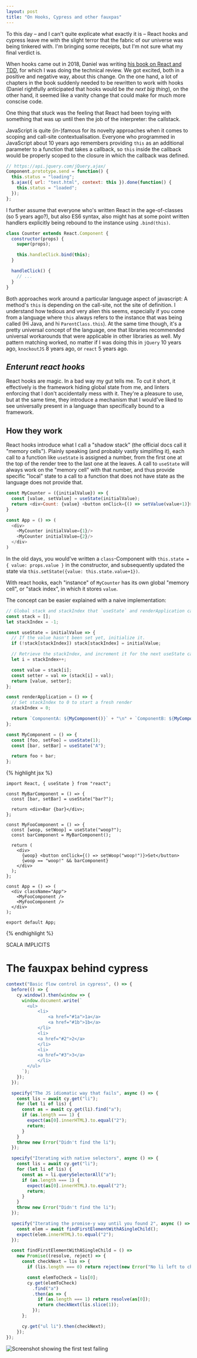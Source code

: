 ```yaml
---
layout: post
title: "On Hooks, Cypress and other fauxpas"
---
```


To this day – and I can't quite explicate what exactly it is – React hooks and cypress leave me with the slight terror that the fabric of our universe was being tinkered with. I'm bringing some receipts, but I'm not sure what my final verdict is.

When hooks came out in 2018, Daniel was writing [his book on React and TDD](https://www.packtpub.com/eu/web-development/mastering-react-test-driven-development), for which I was doing the technical review. We got excited, both in a positive and negative way, about this change. On the one hand, a lot of chapters in the book suddenly needed to be rewritten to work with hooks (Daniel rightfully anticipated that hooks would be _the next big thing_), on the other hand, it seemed like a vanity change that could make for much more conscise code.

One thing that stuck was the feeling that React had been toying with something that was up until then the job of the interpreter: the callstack.

JavaScript is quite (in-)famous for its novelty approaches when it comes to scoping and call-site contextualisation. Everyone who programmed in JavaScript about 10 years ago remembers providing `this` as an additional parameter to a function that takes a callback, so `this` inside the callback would be properly scoped to the closure in which the callback was defined.

```js
// https://api.jquery.com/jQuery.ajax/
Component.prototype.send = function() {
  this.status = "loading";
  $.ajax({ url: "test.html", context: this }).done(function() {
    this.status = "loaded";
  });
};
```

I further assume that everyone who's written React in the age-of-classes (so 5 years ago?), but also ES6 syntax, also might has at some point written handlers explicitly being rebound to the instance using `.bind(this)`.

```js
class Counter extends React.Component {
  constructor(props) {
    super(props);

    this.handleClick.bind(this);
  }

  handleClick() {
    // ...
  }
}
```

Both approaches work around a particular language aspect of javascript: A method's `this` is depending on the call-site, not the site of definition. I understand how tedious and very alien this seems, especially if you come from a language where `this` always refers to the instance that was being called (Hi Java, and hi `ParentClass.this`). At the same time though, it's a pretty universal concept of the language, one that libraries recommended universal workarounds that were applicable in other libraries as well. My pattern matching worked, no matter if I was doing this in `jQuery` 10 years ago, `knockoutJS` 8 years ago, or `react` 5 years ago.

## *Enterunt react hooks*

React hooks are magic. In a bad way my gut tells me. To cut it short, it effectively is the framework hiding global state from me, and linters enforcing that I don't accidentally mess with it. They're a pleasure to use, but at the same time, they introduce a mechanism that I would've liked to see universally present in a language than specifically bound to a framework.

## How they work

React hooks introduce what I call a "shadow stack" (the official docs call it "memory cells"). Plainly speaking (and probably vastly simplifing it), each call to a function like `useState` is assigned a number, from the first one at the top of the render tree to the last one at the leaves. A call to `useState` will always work on the "memory cell" with that number, and thus provide specific "local" state to a call to a function that does not have state as the language does not provide that.

```js
const MyCounter = ({initialValue}) => {
  const [value, setValue] = useState(initialValue);
  return <div>Count: {value} <button onClick={() => setValue(value+1)}>+</button></div>
}

const App = () => (
  <div>
    <MyCounter initialValue={1}/>
    <MyCounter initialValue={2}/>
  </div>
)
```

In the old days, you would've written a `class`-Component with `this.state = { value: props.value }` in the constructor, and subsequently updated the state via `this.setState({value: this.state.value+1})`.

With react hooks, each "instance" of `MyCounter` has its own global "memory cell", or "stack index", in which it stores `value`.

The concept can be easier explained with a naive implementation:

```js
// Global stack and stackIndex that `useState` and renderApplication can both access
const stack = [];
let stackIndex = -1;

const useState = initialValue => {
  // If the value hasn't been set yet, initialize it.
  if (!stack[stackIndex]) stack[stackIndex] = initialValue;

  // Retrieve the stackIndex, and increment it for the next useState call
  let i = stackIndex++;

  const value = stack[i];
  const setter = val => (stack[i] = val);
  return [value, setter];
};

const renderApplication = () => {
  // Set stackIndex to 0 to start a fresh render
  stackIndex = 0;

  return `ComponentA: ${MyComponent()}` + "\n" + `ComponentB: ${MyComponent()}`;
};

const MyComponent = () => {
  const [foo, setFoo] = useState(1);
  const [bar, setBar] = useState("A");

  return foo + bar;
};
```

{% highlight jsx %}
```
import React, { useState } from "react";

const MyBarComponent = () => {
  const [bar, setBar] = useState("bar?");

  return <div>Bar {bar}</div>;
};

const MyFooComponent = () => {
  const [woop, setWoop] = useState("woop?");
  const barComponent = MyBarComponent();

  return (
    <div>
      {woop} <button onClick={() => setWoop("woop!")}>Set</button>
      {woop == "woop!" && barComponent}
    </div>
  );
};

const App = () => (
  <div className="App">
    <MyFooComponent />
    <MyFooComponent />
  </div>
);

export default App;
```
{% endhighlight %}

SCALA IMPLICITS


# The fauxpax behind cypress

```js
context("Basic flow control in cypress", () => {
  before(() => {
    cy.window().then(window => {
      window.document.write(`
        <ul>
            <li>
                <a href="#1a">1a</a>
                <a href="#1b">1b</a>
            </li>
            <li>
            <a href="#2">2</a>
            </li>
            <li>
            <a href="#3">3</a>
            </li>
        </ul>
      `);
    });
  });

  specify("The JS idiomatic way that fails", async () => {
    const lis = await cy.get("li");
    for (let li of lis) {
      const as = await cy.get(li).find("a");
      if (as.length === 1) {
        expect(as[0].innerHTML).to.equal("2");
        return;
      }
    }
    throw new Error("Didn't find the li");
  });

  specify("Iterating with native selectors", async () => {
    const lis = await cy.get("li");
    for (let li of lis) {
      const as = li.querySelectorAll("a");
      if (as.length === 1) {
        expect(as[0].innerHTML).to.equal("2");
        return;
      }
    }
    throw new Error("Didn't find the li");
  });

  specify("Iterating the promise-y way until you found 2", async () => {
    const elem = await findFirstElementWithASingleChild();
    expect(elem.innerHTML).to.equal("2");
  });

  const findFirstElementWithASingleChild = () =>
    new Promise((resolve, reject) => {
      const checkNext = lis => {
        if (lis.length === 0) return reject(new Error("No li left to check"));

        const elemToCheck = lis[0];
        cy.get(elemToCheck)
          .find("a")
          .then(as => {
            if (as.length === 1) return resolve(as[0]);
            return checkNext(lis.slice(1));
          });
      };

      cy.get("ul li").then(checkNext);
    });
});
```

![Screenshot showing the first test failing](/assets/on-hooks-cypress-and-other-fauxpas--cypress.png)

##

